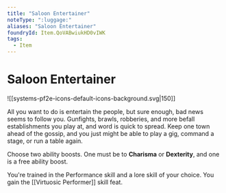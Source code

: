 ```yaml
---
title: "Saloon Entertainer"
noteType: ":luggage:"
aliases: "Saloon Entertainer"
foundryId: Item.QoVABwiukHD0vIWK
tags:
  - Item
---
```


# Saloon Entertainer
![[systems-pf2e-icons-default-icons-background.svg|150]]

All you want to do is entertain the people, but sure enough, bad news seems to follow you. Gunfights, brawls, robberies, and more befall establishments you play at, and word is quick to spread. Keep one town ahead of the gossip, and you just might be able to play a gig, command a stage, or run a table again.

Choose two ability boosts. One must be to **Charisma** or **Dexterity**, and one is a free ability boost.

You're trained in the Performance skill and a lore skill of your choice. You gain the [[Virtuosic Performer]] skill feat.
